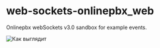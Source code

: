 # web-sockets-onlinepbx_web

Onlinepbx webSockets v3.0 sandbox for example events.

![Как выглядит](https://downloader.disk.yandex.ru/preview/a4322882d636790adf4c5003be53040964a955eaef565fe561ac52e025b51314/63c05963/Bic8HxdZERNLMZxEwK1F437OPNEeHJyVyOa7qXUG1_4U3bGAWnjp938ac88YV5QNvrusQJkJWJq94eg8srIW6g%3D%3D?uid=0&filename=-BQaEYE4YdlmWJG5wX6i6H19GUOM1nqOadYn60_nUy2xiVgLs_kbwWzQnT8L3D0kvDyVWuZP63On1-HVMagD-cgj.jpg&disposition=inline&hash=&limit=0&content_type=image%2Fjpeg&owner_uid=0&tknv=v2&size=2048x2048)
